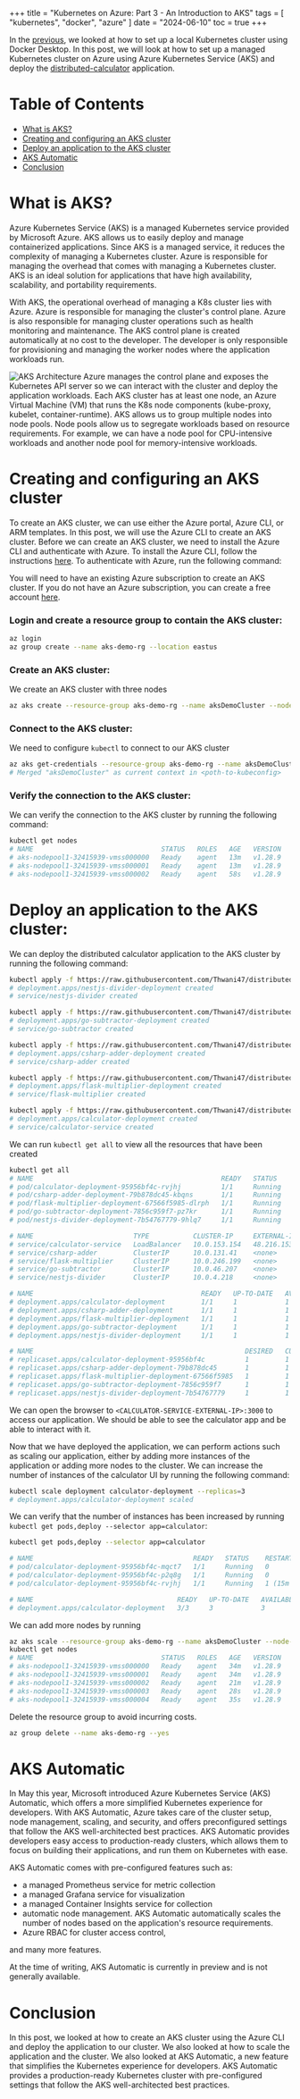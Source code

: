 +++
title = "Kubernetes on Azure: Part 3 - An Introduction to AKS"
tags = [
 "kubernetes",
 "docker",
 "azure"
]
date = "2024-06-10"
toc = true
+++

In the [previous](https://thwanisithole.co.za/posts/kubernetes-on-azure-part-two-local-kubernetes-cluster/), we looked at how to set up a local Kubernetes cluster using Docker Desktop. In this post, we will look at how to set up a managed Kubernetes cluster on Azure using Azure Kubernetes Service (AKS) and deploy the [distributed-calculator](https://github.com/Thwani47/distributed-calculator) application.

# Table of Contents
- [What is AKS?](#what-is-aks)
- [Creating and configuring an AKS cluster](#creating-and-configuring-an-aks-cluster)
- [Deploy an application to the AKS cluster](#deploy-an-application-to-the-aks-cluster)
- [AKS Automatic](#aks-automatic)
- [Conclusion](#conclusion)
# What is AKS?
Azure Kubernetes Service (AKS) is a managed Kubernetes service provided by Microsoft Azure. AKS allows us to easily deploy and manage containerized applications. Since AKS is a managed service, it reduces the complexity of managing a Kubernetes cluster. Azure is responsible for managing the overhead that comes with managing a Kubernetes cluster. AKS is an ideal solution for applications that have high availability, scalability, and portability requirements. 

With AKS, the operational overhead of managing a K8s cluster lies with Azure. Azure is responsible for managing the cluster's control plane. Azure is also responsible for managing cluster operations such as health monitoring and maintenance. The AKS control plane is created automatically at no cost to the developer. The developer is only responsible for provisioning and managing the worker nodes where the application workloads run. 

![AKS Architecture](/images/aks_architecture.png)
Azure manages the control plane and exposes the Kubernetes API server so we can interact with the cluster and deploy the application workloads. Each AKS cluster has at least one node, an Azure Virtual Machine (VM) that runs the K8s node components (kube-proxy, kubelet, container-runtime). AKS allows us to group multiple nodes into node pools. Node pools allow us to segregate workloads based on resource requirements. For example, we can have a node pool for CPU-intensive workloads and another node pool for memory-intensive workloads.

# Creating and configuring an AKS cluster
To create an AKS cluster, we can use either the Azure portal, Azure CLI, or ARM templates. In this post, we will use the Azure CLI to create an AKS cluster. Before we can create an AKS cluster, we need to install the Azure CLI and authenticate with Azure. To install the Azure CLI, follow the instructions [here](https://docs.microsoft.com/en-us/cli/azure/install-azure-cli). To authenticate with Azure, run the following command:

You will need to have an existing Azure subscription to create an AKS cluster. If you do not have an Azure subscription, you can create a free account [here](https://azure.microsoft.com/en-us/free/).

### Login and create a resource group to contain the AKS cluster:

```bash
az login
az group create --name aks-demo-rg --location eastus
```

### Create an AKS cluster:
We create an AKS cluster with three nodes
```bash
az aks create --resource-group aks-demo-rg --name aksDemoCluster --node-count 3 --generate-ssh-keys
```

### Connect to the AKS cluster:
We need to configure `kubectl` to connect to our AKS cluster
```bash
az aks get-credentials --resource-group aks-demo-rg --name aksDemoCluster
# Merged "aksDemoCluster" as current context in <poth-to-kubeconfig>
```

### Verify the connection to the AKS cluster:
We can verify the connection to the AKS cluster by running the following command:
```bash
kubectl get nodes
# NAME                                STATUS   ROLES   AGE   VERSION
# aks-nodepool1-32415939-vmss000000   Ready    agent   13m   v1.28.9
# aks-nodepool1-32415939-vmss000001   Ready    agent   13m   v1.28.9
# aks-nodepool1-32415939-vmss000002   Ready    agent   58s   v1.28.9
```

# Deploy an application to the AKS cluster:
We can deploy the distributed calculator application to the AKS cluster by running the following command:

```bash
kubectl apply -f https://raw.githubusercontent.com/Thwani47/distributed-calculator/master/src/manifests/nestjs-divider-deployment.yaml
# deployment.apps/nestjs-divider-deployment created
# service/nestjs-divider created

kubectl apply -f https://raw.githubusercontent.com/Thwani47/distributed-calculator/master/src/manifests/go-subtractor-deployment.yaml
# deployment.apps/go-subtractor-deployment created
# service/go-subtractor created

kubectl apply -f https://raw.githubusercontent.com/Thwani47/distributed-calculator/master/src/manifests/csharp-adder-deployment.yaml
# deployment.apps/csharp-adder-deployment created
# service/csharp-adder created

kubectl apply -f https://raw.githubusercontent.com/Thwani47/distributed-calculator/master/src/manifests/flask-multiplier-deployment.yaml
# deployment.apps/flask-multiplier-deployment created
# service/flask-multiplier created

kubectl apply -f https://raw.githubusercontent.com/Thwani47/distributed-calculator/master/src/manifests/calculator-deployment.yaml
# deployment.apps/calculator-deployment created
# service/calculator-service created
```

We can run `kubectl get all` to view all the resources that have been created
```bash
kubectl get all
# NAME                                               READY   STATUS    RESTARTS      AGE
# pod/calculator-deployment-95956bf4c-rvjhj          1/1     Running   1 (37s ago)   7m7s
# pod/csharp-adder-deployment-79b878dc45-kbqns       1/1     Running   0             7m18s
# pod/flask-multiplier-deployment-67566f5985-dlrph   1/1     Running   0             7m13s
# pod/go-subtractor-deployment-7856c959f7-pz7kr      1/1     Running   0             7m27s
# pod/nestjs-divider-deployment-7b54767779-9hlq7     1/1     Running   0             8m7s

# NAME                         TYPE           CLUSTER-IP     EXTERNAL-IP      PORT(S)          AGE
# service/calculator-service   LoadBalancer   10.0.153.154   48.216.153.102   3000:31252/TCP   7m8s
# service/csharp-adder         ClusterIP      10.0.131.41    <none>           8080/TCP         7m18s
# service/flask-multiplier     ClusterIP      10.0.246.199   <none>           5000/TCP         7m13s
# service/go-subtractor        ClusterIP      10.0.46.207    <none>           8000/TCP         7m28s
# service/nestjs-divider       ClusterIP      10.0.4.218     <none>           3000/TCP         8m8s

# NAME                                          READY   UP-TO-DATE   AVAILABLE   AGE
# deployment.apps/calculator-deployment         1/1     1            1           7m8s
# deployment.apps/csharp-adder-deployment       1/1     1            1           7m19s
# deployment.apps/flask-multiplier-deployment   1/1     1            1           7m14s
# deployment.apps/go-subtractor-deployment      1/1     1            1           7m28s
# deployment.apps/nestjs-divider-deployment     1/1     1            1           8m8s

# NAME                                                     DESIRED   CURRENT   READY   AGE
# replicaset.apps/calculator-deployment-95956bf4c          1         1         1       7m8s
# replicaset.apps/csharp-adder-deployment-79b878dc45       1         1         1       7m19s
# replicaset.apps/flask-multiplier-deployment-67566f5985   1         1         1       7m14s
# replicaset.apps/go-subtractor-deployment-7856c959f7      1         1         1       7m28s
# replicaset.apps/nestjs-divider-deployment-7b54767779     1         1         1       8m8s
```

We can open the browser to `<CALCULATOR-SERVICE-EXTERNAL-IP>:3000` to access our application. We should be able to see the calculator app and be able to interact with it.

Now that we have deployed the application, we can perform actions such as scaling our application, either by adding more instances of the application or adding more nodes to the cluster. We can increase the number of instances of the calculator UI by running the following command:

```bash
kubectl scale deployment calculator-deployment --replicas=3
# deployment.apps/calculator-deployment scaled
```

We can verify that the number of instances has been increased by running `kubectl get pods,deploy --selector app=calculator`:
```bash
kubectl get pods,deploy --selector app=calculator

# NAME                                        READY   STATUS    RESTARTS      AGE
# pod/calculator-deployment-95956bf4c-mqct7   1/1     Running   0             87s
# pod/calculator-deployment-95956bf4c-p2q8g   1/1     Running   0             87s
# pod/calculator-deployment-95956bf4c-rvjhj   1/1     Running   1 (15m ago)   21m

# NAME                                    READY   UP-TO-DATE   AVAILABLE   AGE
# deployment.apps/calculator-deployment   3/3     3            3           21m
```

We can add more nodes by running 
```bash
az aks scale --resource-group aks-demo-rg --name aksDemoCluster --node-count 5
kubectl get nodes
# NAME                                STATUS   ROLES   AGE   VERSION
# aks-nodepool1-32415939-vmss000000   Ready    agent   34m   v1.28.9
# aks-nodepool1-32415939-vmss000001   Ready    agent   34m   v1.28.9
# aks-nodepool1-32415939-vmss000002   Ready    agent   21m   v1.28.9
# aks-nodepool1-32415939-vmss000003   Ready    agent   28s   v1.28.9
# aks-nodepool1-32415939-vmss000004   Ready    agent   35s   v1.28.9
```

Delete the resource group to avoid incurring costs.
```bash
az group delete --name aks-demo-rg --yes
```

# AKS Automatic
In May this year, Microsoft introduced Azure Kubernetes Service (AKS) Automatic, which offers a more simplified Kubernetes experience for developers. With AKS Automatic, Azure takes care of the cluster setup, node management, scaling, and security, and offers preconfigured settings that follow the AKS well-architected best practices. AKS Automatic provides developers easy access to production-ready clusters, which allows them to focus on building their applications, and run them on Kubernetes with ease.

AKS Automatic comes with pre-configured features such as:
- a managed Prometheus service for metric collection
- a managed Grafana service for visualization
- a managed Container Insights service for collection
- automatic node management. AKS Automatic automatically scales the number of nodes based on the application's resource requirements.
- Azure RBAC for cluster access control,

and many more features. 

At the time of writing, AKS Automatic is currently in preview and is not generally available. 


# Conclusion
In this post, we looked at how to create an AKS cluster using the Azure CLI and deploy the application to our cluster. We also looked at how to scale the application and the cluster. We also looked at AKS Automatic, a new feature that simplifies the Kubernetes experience for developers. AKS Automatic provides a production-ready Kubernetes cluster with pre-configured settings that follow the AKS well-architected best practices. 
